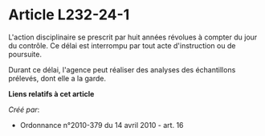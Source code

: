 # Article L232-24-1

L'action disciplinaire se prescrit par huit années révolues à compter du jour du contrôle. Ce délai est interrompu par tout
acte d'instruction ou de poursuite. 

Durant ce délai, l'agence peut réaliser des analyses des échantillons prélevés, dont elle a la garde.

**Liens relatifs à cet article**

_Créé par_:

  - Ordonnance n°2010-379 du 14 avril 2010 - art. 16
